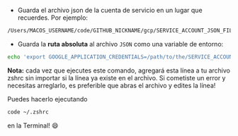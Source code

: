 - Guarda el archivo json de la cuenta de servicio en un lugar que recuerdes. Por ejemplo:

``` bash
/Users/MACOS_USERNAME/code/GITHUB_NICKNAME/gcp/SERVICE_ACCOUNT_JSON_FILE_CONTAINING_YOUR_SECRET_KEY.json
```

- Guarda la **ruta absoluta** al archivo `JSON` como una variable de entorno:

``` bash
echo 'export GOOGLE_APPLICATION_CREDENTIALS=/path/to/the/SERVICE_ACCOUNT_JSON_FILE_CONTAINING_YOUR_SECRET_KEY.json' >> ~/.zshrc
```
**Nota:** cada vez que ejecutes este comando, agregará esta línea a tu archivo zshrc sin importar si la línea ya existe en el archivo. Si cometiste un error y necesitas arreglarlo, es preferible que abras el archivo y edites la línea!

Puedes hacerlo ejecutando

```bash
code ~/.zshrc
```

en la Terminal! 😄
